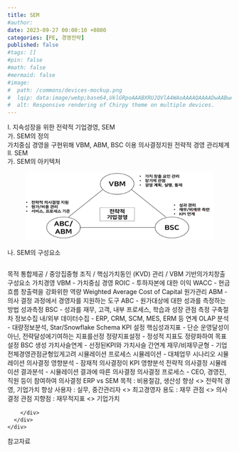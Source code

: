 ```yaml
---
title: SEM
#author: 
date: 2023-09-27 00:00:10 +0800
categories: [PE, 경영전략]
published: false
#tags: []
#pin: false
#math: false
#mermaid: false
#image:
#  path: /commons/devices-mockup.png
#  lqip: data:image/webp;base64,UklGRpoAAABXRUJQVlA4WAoAAAAQAAAADwAABwAAQUxQSDIAAAARL0AmbZurmr57yyIiqE8oiG0bejIYEQTgqiDA9vqnsUSI6H+oAERp2HZ65qP/VIAWAFZQOCBCAAAA8AEAnQEqEAAIAAVAfCWkAALp8sF8rgRgAP7o9FDvMCkMde9PK7euH5M1m6VWoDXf2FkP3BqV0ZYbO6NA/VFIAAAA
#  alt: Responsive rendering of Chirpy theme on multiple devices.
---
```


<div class="post-wrap">
  <div class="para">
    <div class="para-title">
      I. 지속성장을 위한 전략적 기업경영, SEM
    </div>
    <div class="para-cntnt">
      <div class="para">
        <div class="para-title">
          가. SEM의 정의
        </div>
        <div class="para-cntnt">
            가치중심 경영을 구현위해 VBM, ABM, BSC 이용 의사결정지원 전략적 경영 관리체계
        </div>
      </div>
    </div>
  </div>
  
  <div class="para">
    <div class="para-title">
      II. SEM
    </div>
    <div class="para-cntnt">
      <div class="para">
        <div class="para-title">
          가. SEM의 아키텍처
        </div>
        <div class="para-cntnt">
          <figure class="post-figure">
            <img src="/assets/img/posts/SEM.png" alt="SEM">
<!--            <figcaption>Source: Unveiling the Metaverse: Exploring Emerging Trends, Multifaceted Perspectives, and Future Challenges</figcaption>-->
          </figure>
        </div>
      </div>
      <div class="para">
        <div class="para-title">
          나. SEM의 구성요소
        </div>
        <div class="para-cntnt">
          <table class="post-table">
          </table>
          목적
  통합제공 / 중앙집중형 조직 / 핵심가치동인 (KVD) 관리 / VBM 기반의가치창출
구성요소
  가치경영
    VBM - 가치중심 경영
    ROIC - 투하자본에 대한 이익
    WACC - 현금 흐름 창출력을 강화위한 역량 Weighted Average Cost of Capital
  원가관리
    ABM - 의사 결정 과정에서 경영자를 지원하는 도구
    ABC - 원가대상에 대한 성과를 측정하는 방법
  성과측정
    BSC - 성과를 재무, 고객, 내부 프로세스, 학습과 성장 관점 측정
구축절차
  정보수집
    내/외부 데이터수집 - ERP, CRM, SCM, MES, ERM 등 연계
    OLAP 분석 - 대량정보분석, Star/Snowflake Schema
  KPI 설정
    핵심성과지표 - 단순 운영달성이아닌, 전략달성에기여하는 지표를선정
    정량지표설정 - 정성적 지표도 정량화하여 목표설정
  BSC 생성
    가치사슬연계 - 선정된KPI와 가치사슬 간연계
    재무/비재무균형 - 기업전체경영관점균형있게고려
  시뮬레이션
    프로세스 시뮬레이션 - 대체업무 시나리오 시뮬레이션
    의사결정 영향분석 - 잠재적 의사결정이 KPI 영향분석
  전략적 의사결정
    시뮬레이션 결과분석 - 시뮬레이션 결과에 따른 의사결정
    의사결정 프로세스 - CEO, 경영진, 직원 등이 참여하여 의사결정
ERP vs SEM
  목적 : 비용절감, 생산성 향상 &lt;&gt; 전략적 경영, 기업가치 향상
  사용자 : 실무, 중간관리자 &lt;&gt; 최고경영자
  용도 : 재무 관점 &lt;&gt; 의사결정 관점
  지향점 : 재무적지표 &lt;&gt; 기업가치

        </div>
      </div>
    </div>
  </div>

  <div class="refr-wrap">
    <div class="refr-title">
        참고자료
    </div>
    <ol class="refr-list">
    <!--    <li>(나현식, 최대선) <a target="_blank" href="https://scienceon.kisti.re.kr/commons/util/originalView.do?cn=JAKO202225948430499&oCn=JAKO202225948430499&dbt=JAKO&journal=NJOU00291864">메타버스 보안 위협 요소 및 대응 방안 검토</a></li>-->
    <!--    <li>(M. Uddin, S. Manickam, H. Ullah, M. Obaidat and A. Dandoush) <a target="_blank" href="https://ieeexplore.ieee.org/abstract/document/10138386">Unveiling the Metaverse: Exploring Emerging Trends, Multifaceted Perspectives, and Future Challenges</a></li>-->
    </ol>
  </div>
</div>
